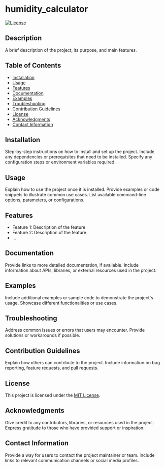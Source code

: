 # humidity_calculator

[![License](https://img.shields.io/badge/License-MIT-blue.svg)](https://opensource.org/licenses/MIT)

## Description

A brief description of the project, its purpose, and main features.

## Table of Contents

- [Installation](#installation)
- [Usage](#usage)
- [Features](#features)
- [Documentation](#documentation)
- [Examples](#examples)
- [Troubleshooting](#troubleshooting)
- [Contribution Guidelines](#contribution-guidelines)
- [License](#license)
- [Acknowledgments](#acknowledgments)
- [Contact Information](#contact-information)

## Installation

Step-by-step instructions on how to install and set up the project. Include any dependencies or prerequisites that need to be installed. Specify any configuration steps or environment variables required.

## Usage

Explain how to use the project once it is installed. Provide examples or code snippets to illustrate common use cases. List available command-line options, parameters, or configurations.

## Features

- Feature 1: Description of the feature
- Feature 2: Description of the feature
- ...

## Documentation

Provide links to more detailed documentation, if available. Include information about APIs, libraries, or external resources used in the project.

## Examples

Include additional examples or sample code to demonstrate the project's usage. Showcase different functionalities or use cases.

## Troubleshooting

Address common issues or errors that users may encounter. Provide solutions or workarounds if possible.

## Contribution Guidelines

Explain how others can contribute to the project. Include information on bug reporting, feature requests, and pull requests.

## License

This project is licensed under the [MIT License](https://opensource.org/licenses/MIT).

## Acknowledgments

Give credit to any contributors, libraries, or resources used in the project. Express gratitude to those who have provided support or inspiration.

## Contact Information

Provide a way for users to contact the project maintainer or team. Include links to relevant communication channels or social media profiles.
